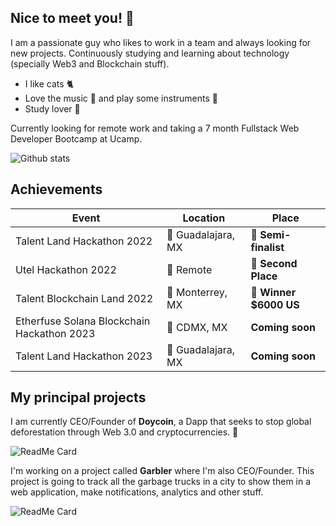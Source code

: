 ## **Nice to meet you!** 👋

I am a passionate guy who likes to work in a team and always looking for new projects. Continuously studying and learning about technology (specially Web3 and Blockchain stuff).

- I like cats 🐈
- Love the music 🎵 and play some instruments 🎹
- Study lover 📕

Currently looking for remote work and taking a 7 month Fullstack Web Developer Bootcamp at Ucamp.

![Github stats](https://github-readme-stats.vercel.app/api?username=srteerra&show_icons=true&theme=nord)

## Achievements
| Event             | Location         | Place          |
| ----------------- | -----------------|--------------- |
| Talent Land Hackathon 2022 | 📍 Guadalajara, MX | 🥉 **Semi-finalist** |
| Utel Hackathon 2022 | 📍 Remote | 🥈 **Second Place** |
| Talent Blockchain Land 2022 | 📍 Monterrey, MX | 🥇 **Winner $6000 US** |
| Etherfuse Solana Blockchain Hackathon 2023 | 📍 CDMX, MX | **Coming soon** |
| Talent Land Hackathon 2023 | 📍 Guadalajara, MX | **Coming soon** |

## **My principal projects**
I am currently CEO/Founder of **Doycoin**, a Dapp that seeks to stop global deforestation through Web 3.0 and cryptocurrencies. 🌲

![ReadMe Card](https://github-readme-stats.vercel.app/api/pin/?username=srteerra&repo=doycoin&theme=nord&show_owner=true)

I'm working on a project called **Garbler** where I'm also CEO/Founder. This project is going to track all the garbage trucks in a city to show them in a web application, make notifications, analytics and other stuff.

![ReadMe Card](https://github-readme-stats.vercel.app/api/pin/?username=srteerra&repo=garbler&theme=nord&show_owner=true)
